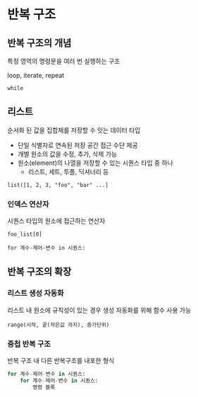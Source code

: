 # 반복 구조

## 반복 구조의 개념

특정 영역의 명령문을 여러 번 실행하는 구조

loop, iterate, repeat

`while`

## 리스트

순서화 된 값을 집합체를 저장할 수 잇는 데이터 타입
* 단일 식별자로 연속된 저장 공간 접근 수단 제공
* 개별 원소의 값을 수정, 추가, 삭제 가능
* 원소(element)의 나열을 저장할 수 있는 시퀀스 타입 중 하나
  * 리스트, 세트, 투플, 딕셔너리 등 

`list([1, 2, 3, "foo", "bar" ...]`

### 인덱스 연산자

시퀀스 타입의 원소에 접근하는 연산자

`foo_list[0]`

`for 계수-제어-변수 in 시퀀스:`

## 반복 구조의 확장

### 리스트 생성 자동화

리스트 내 원소에 규칙성이 있는 경우 생성 자동화를 위해 함수 사용 가능

`range(시작, 끝(작은값 까지), 증가단위)`

### 중첩 반복 구조

반복 구조 내 다른 반복구조를 내포한 형식

```py
for 계수-제어-변수 in 시퀀스:
    for 계수-제어-변수 in 시퀀스:
        명령 블록
```
